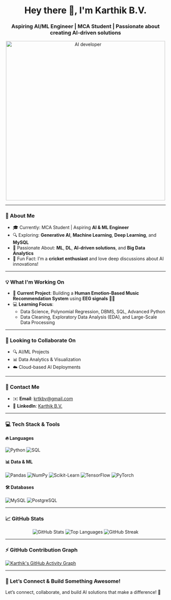 <h1 align="center">Hey there 👋, I'm Karthik B.V.</h1>
<h3 align="center">Aspiring AI/ML Engineer | MCA Student | Passionate about creating AI-driven solutions</h3>

<p align="center">
  <img src="https://media.giphy.com/media/qgQUggAC3Pfv687qPC/giphy.gif" alt="AI developer" width="500"/>
</p>

---

### 🚀 About Me
- 🎓 Currently: MCA Student | Aspiring **AI & ML Engineer**
- 🔍 Exploring: **Generative AI**, **Machine Learning**, **Deep Learning**, and **MySQL**
- 🧠 Passionate About: **ML**, **DL**, **AI-driven solutions**, and **Big Data Analytics**
- 🏏 Fun Fact: I’m a **cricket enthusiast** and love deep discussions about AI innovations!

---

### 💡 What I'm Working On
- 🔬 **Current Project**: Building a **Human Emotion-Based Music Recommendation System** using **EEG signals** 🎵🧠
- 💻 **Learning Focus**:
  - Data Science, Polynomial Regression, DBMS, SQL, Advanced Python
  - Data Cleaning, Exploratory Data Analysis (EDA), and Large-Scale Data Processing

---

### 🤝 Looking to Collaborate On
- 🔍 AI/ML Projects  
- 📊 Data Analytics & Visualization  
- ☁️ Cloud-based AI Deployments  

---

### 📧 Contact Me
- ✉️ **Email**: [krtkbv@gmail.com](mailto:krtkbv@gmail.com)
- 💼 **LinkedIn**: [Karthik B.V.](https://www.linkedin.com) <!-- replace with your actual LinkedIn URL -->

---

### 💻 Tech Stack & Tools

#### 🔥 Languages
![Python](https://img.shields.io/badge/Python-3670A0?style=for-the-badge&logo=python&logoColor=ffdd54) 
![SQL](https://img.shields.io/badge/SQL-003B57?style=for-the-badge&logo=sqlite&logoColor=white)

#### 📊 Data & ML
![Pandas](https://img.shields.io/badge/Pandas-150458?style=for-the-badge&logo=pandas&logoColor=white)
![NumPy](https://img.shields.io/badge/NumPy-013243?style=for-the-badge&logo=numpy&logoColor=white)
![Scikit-Learn](https://img.shields.io/badge/scikit--learn-F7931E?style=for-the-badge&logo=scikit-learn&logoColor=white)
![TensorFlow](https://img.shields.io/badge/TensorFlow-FF6F00?style=for-the-badge&logo=tensorflow&logoColor=white)
![PyTorch](https://img.shields.io/badge/PyTorch-EE4C2C?style=for-the-badge&logo=pytorch&logoColor=white)

#### 🛠 Databases
![MySQL](https://img.shields.io/badge/MySQL-4479A1?style=for-the-badge&logo=mysql&logoColor=white)
![PostgreSQL](https://img.shields.io/badge/PostgreSQL-316192?style=for-the-badge&logo=postgresql&logoColor=white)

---

### 📈 GitHub Stats
<p align="center">
  <img src="https://github-readme-stats.vercel.app/api?username=karthikbv&show_icons=true&theme=radical" alt="GitHub Stats" />
  <img src="https://github-readme-stats.vercel.app/api/top-langs/?username=karthikbv&layout=compact&theme=radical" alt="Top Languages" />
  <img src="https://github-readme-streak-stats.herokuapp.com/?user=karthikbv&theme=radical" alt="GitHub Streak" />
</p>

---

### ⚡ GitHub Contribution Graph
[![Karthik's GitHub Activity Graph](https://github-activity-graph.vercel.app/graph?username=karthikbv&theme=react-dark&hide_border=true)](https://github.com/karthikbv)

---

### 🌟 Let’s Connect & Build Something Awesome!
Let’s connect, collaborate, and build AI solutions that make a difference! 🚀

